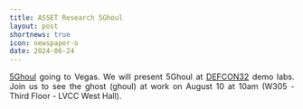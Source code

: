 ```yaml
---
title: ASSET Research 5Ghoul
layout: post
shortnews: true
icon: newspaper-o
date: 2024-06-24
---
```

<p style="text-align:justify">
<a href="https://www.5ghoul.com">5Ghoul</a> going to Vegas. We will present 5Ghoul at <a href="https://defcon.org/html/defcon-32/dc-32-index.html">DEFCON32</a> demo labs. 
Join us to see the ghost (ghoul) at work on August 10 at 10am (W305 - Third Floor - LVCC West Hall). 
</p>


